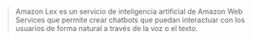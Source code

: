 > Amazon Lex es un servicio de inteligencia artificial de Amazon Web Services que permite crear chatbots que puedan interactuar con los usuarios de forma natural a través de la voz o el texto.